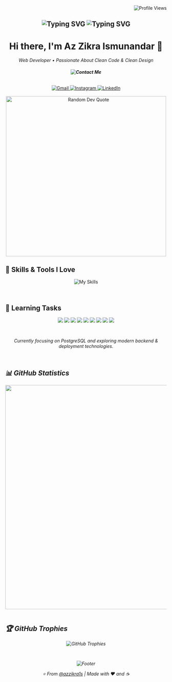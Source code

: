 <div align="right">
  <img src="https://komarev.com/ghpvc/?username=azzikra1s&label=VISITORS&color=8A2BE2&style=for-the-badge" alt="Profile Views" />
</div>

<h2 align="center">
  <img src="https://readme-typing-svg.herokuapp.com?font=Fira+Code&weight=600&size=30&pause=1000&color=8A2BE2&center=true&vCenter=true&width=750&lines=HELLO+WORLD!+🌍;WELCOME+TO+MY+CODING+UNIVERSE!+🚀;EAT,+SLEEP,+CODE,+REPEAT!+💻;DO+WHAT+YOU+LOVE,+LOVE+WHAT+YOU+CODE!+💜" alt="Typing SVG" />
    <span align="center">
    <img src="https://readme-typing-svg.herokuapp.com?font=Fira+Code&weight=600&size=16&pause=1000&color=8A2BE2&center=true&vCenter=true&width=750&lines=(•_•)+++(+•_•)+++(⌐■_■);(╯°□°)╯+🐛+++(•_•)+++(⌐■_■);(ಠ_ಠ)+++(◉_◉)+++(×_×)" alt="Typing SVG" />
  </span>
</h2>

<h1 align="center">
  Hi there, I'm Az Zikra Ismunandar 👋 
</h1>

<p align="center">
  <em>Web Developer • Passionate About Clean Code & Clean Design</em>
</p>

<h6 align="center">
  <!-- <strong>Contact Me</strong> -->
  <strong><img src="https://capsule-render.vercel.app/api?type=transparent&color=0:000000,100:000000&height=20&text=Contact%20Me&fontSize=14&fontColor=aaaaaa&animation=twinkling" alt="Contact Me" /></strong>
</h6>

<div align="center">
  <a href="mailto:azzikra.ismunandar08@gmail.com">
    <img src="https://img.shields.io/badge/Gmail-D14836?style=for-the-badge&logo=gmail&logoColor=white" alt="Gmail">
  </a>
  <a href="https://www.instagram.com/azzikra1s">
    <img src="https://img.shields.io/badge/Instagram-E4405F?style=for-the-badge&logo=instagram&logoColor=white" alt="Instagram">
  </a>
  <a href="https://www.linkedin.com/in/azzikra1s">
    <img src="https://img.shields.io/badge/LinkedIn-0A66C2?style=for-the-badge&logo=linkedin&logoColor=white" alt="LinkedIn">
  </a>
</div>

<br>

<div align="center">
  <img src="https://quotes-github-readme.vercel.app/api?type=horizontal&theme=tokyonight&border=true&borderColor=8A2BE2" alt="Random Dev Quote" width="500">
</div>


## 🍃 Skills & Tools I Love

<p align="center">
  <img src="https://skillicons.dev/icons?i=html,css,javascript,figma,tailwind,vue,php,java,python,laravel,nodejs,mysql,postgres,sqlite,mongodb,git&theme=light&perline=8" alt="My Skills">
</p>

<br>

## 🎯 Learning Tasks

<p align="center">
  <img src="https://img.shields.io/badge/Angular-Exploring-8A2BE2?style=for-the-badge&logo=angular&logoColor=white" />
  <img src="https://img.shields.io/badge/TypeScript-Exploring-8A2BE2?style=for-the-badge&logo=typescript&logoColor=white" />
  <img src="https://img.shields.io/badge/.NET-Planning%20to%20Learn-8A2BE2?style=for-the-badge&logo=dotnet&logoColor=white" />
  <img src="https://img.shields.io/badge/Java%20Spring%20Boot-Exploring-8A2BE2?style=for-the-badge&logo=spring&logoColor=white" />
  <img src="https://img.shields.io/badge/PostgreSQL-Learning%20in%20Progress-8A2BE2?style=for-the-badge&logo=postgresql&logoColor=white" />
  <img src="https://img.shields.io/badge/SQL%20Server-Upcoming-8A2BE2?style=for-the-badge&logo=microsoftsqlserver&logoColor=white" />
  <img src="https://img.shields.io/badge/Oracle%20DB-Upcoming-8A2BE2?style=for-the-badge&logo=oracle&logoColor=white" />
  <img src="https://img.shields.io/badge/Docker-Exploring-8A2BE2?style=for-the-badge&logo=docker&logoColor=white" />
  <img src="https://img.shields.io/badge/Kubernetes-Exploring-8A2BE2?style=for-the-badge&logo=kubernetes&logoColor=white" />
</p>

<br>

<p align="center">
  <em><i>Currently focusing on PostgreSQL and exploring modern backend & deployment technologies.<i></em>
</p>

<br>

## 📊 GitHub Statistics

<div align="center">
  <img src="https://github-profile-summary-cards.vercel.app/api/cards/profile-details?username=azzikra1s&theme=tokyonight" width="700" />
</div>

<br>

## 🏆 GitHub Trophies

<p align="center">
  <img src="https://github-profile-trophy.vercel.app/?username=azzikra1s&theme=aura&no-frame=true&row=1&column=7&margin-w=15&margin-h=15" alt="GitHub Trophies">
</p>
  
<br>

<p align="center">
  <img src="https://capsule-render.vercel.app/api?type=waving&color=gradient&customColorList=1&height=100&section=footer&text=Thanks%20for%20visiting!&fontSize=20&fontColor=fff&animation=twinkling" alt="Footer">
</p>

<p align="center">
  <i>⭐️ From <a href="https://instagram.com/azzikra1s">@azzikra1s</a> | Made with ❤️ and ☕</i>
</p>

